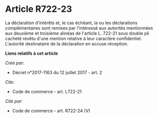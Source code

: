 # Article R722-23

La déclaration d'intérêts et, le cas échéant, la ou les déclarations complémentaires sont remises par l'intéressé aux
autorités mentionnées aux deuxième et troisième alinéas de l'article L. 722-21 sous double pli cacheté revêtu d'une mention
relative à leur caractère confidentiel. L'autorité destinataire de la déclaration en accuse réception.

**Liens relatifs à cet article**

_Créé par_:

  - Décret n°2017-1163 du 12 juillet 2017 - art. 2

_Cite_:

  - Code de commerce - art. L722-21

_Cité par_:

  - Code de commerce - art. R722-24 (V)
